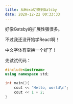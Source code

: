 ```yaml
---
title: 从Hexo切换到Gatsby
date: 2020-12-22 00:33:33
---
```


好像Gatsby的扩展性强很多。

不过我还没开始学React啊！

中文字体有空换一个好了！

先试试代码：
```cpp
#include<iostream>
using namespace std;

int main(){
    cout << "Hello, world\n";
    cout << 1 + 2;
}
```